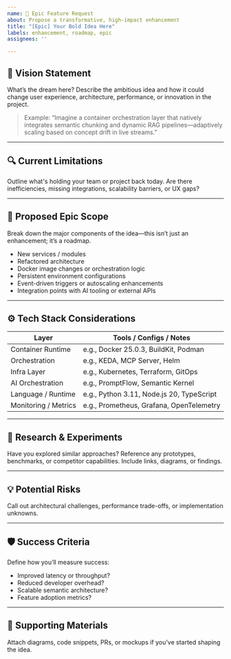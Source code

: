 ```yaml
---
name: 🧙 Epic Feature Request
about: Propose a transformative, high-impact enhancement
title: "[Epic] Your Bold Idea Here"
labels: enhancement, roadmap, epic
assignees: ''

---
```


## 🌠 Vision Statement

What’s the dream here? Describe the ambitious idea and how it could change user experience, architecture, performance, or innovation in the project.

> Example: “Imagine a container orchestration layer that natively integrates semantic chunking and dynamic RAG pipelines—adaptively scaling based on concept drift in live streams.”

---

## 🔍 Current Limitations

Outline what's holding your team or project back today. Are there inefficiencies, missing integrations, scalability barriers, or UX gaps?

---

## 🚀 Proposed Epic Scope

Break down the major components of the idea—this isn’t just an enhancement; it’s a roadmap.

- New services / modules
- Refactored architecture
- Docker image changes or orchestration logic
- Persistent environment configurations
- Event-driven triggers or autoscaling enhancements
- Integration points with AI tooling or external APIs

---

## ⚙️ Tech Stack Considerations

| Layer                 | Tools / Configs / Notes                        |
|----------------------|------------------------------------------------|
| Container Runtime     | e.g., Docker 25.0.3, BuildKit, Podman          |
| Orchestration         | e.g., KEDA, MCP Server, Helm                  |
| Infra Layer           | e.g., Kubernetes, Terraform, GitOps           |
| AI Orchestration      | e.g., PromptFlow, Semantic Kernel             |
| Language / Runtime    | e.g., Python 3.11, Node.js 20, TypeScript     |
| Monitoring / Metrics  | e.g., Prometheus, Grafana, OpenTelemetry      |

---

## 🧪 Research & Experiments

Have you explored similar approaches? Reference any prototypes, benchmarks, or competitor capabilities. Include links, diagrams, or findings.

---

## 💡 Potential Risks

Call out architectural challenges, performance trade-offs, or implementation unknowns.

---

## 🛡 Success Criteria

Define how you’ll measure success:
- Improved latency or throughput?
- Reduced developer overhead?
- Scalable semantic architecture?
- Feature adoption metrics?

---

## 📎 Supporting Materials

Attach diagrams, code snippets, PRs, or mockups if you’ve started shaping the idea.